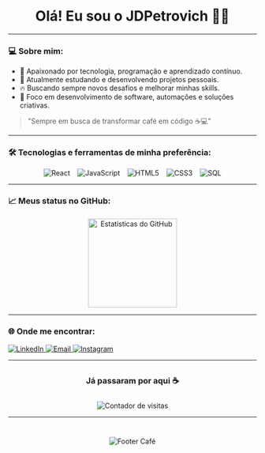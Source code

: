 <h1 align="center">Olá! Eu sou o JDPetrovich 🧠🚀</h1>

---

### 💻 Sobre mim:
- 🎯 Apaixonado por tecnologia, programação e aprendizado contínuo.
- 💼 Atualmente estudando e desenvolvendo projetos pessoais.
- 🔥 Buscando sempre novos desafios e melhorar minhas skills.
- 🎯 Foco em desenvolvimento de software, automações e soluções criativas.
  
> "Sempre em busca de transformar café em código ☕💻"
---

### 🛠️ Tecnologias e ferramentas de minha preferência:

<div align="center" style="display: flex; justify-content: center; gap: 15px; flex-wrap: wrap; margin-top: 10px;">
  <img src="https://img.shields.io/badge/React-20232a?style=for-the-badge&logo=react&logoColor=61DAFB" alt="React" />
  <img src="https://img.shields.io/badge/JavaScript-323330?style=for-the-badge&logo=javascript&logoColor=F7DF1E" alt="JavaScript" />
  <img src="https://img.shields.io/badge/HTML5-E34F26?style=for-the-badge&logo=html5&logoColor=white" alt="HTML5" />
  <img src="https://img.shields.io/badge/CSS3-1572B6?style=for-the-badge&logo=css3&logoColor=white" alt="CSS3" />
  <img src="https://img.shields.io/badge/SQL-003B57?style=for-the-badge&logo=sqlite&logoColor=white" alt="SQL" />
</div>

---

### 📈 Meus status no GitHub:

<div align="center" style="margin-top: 20px;">
  <a href="https://github.com/JDPetrovich" target="_blank" rel="noopener noreferrer">
    <img height="180em" src="https://github-readme-stats.vercel.app/api?username=JDPetrovich&show_icons=true&theme=dark&include_all_commits=true&count_private=true" alt="Estatísticas do GitHub"/>
  </a>
</div>

---

### 🌐 Onde me encontrar:

<p align="left">
  <a href="https://www.linkedin.com/in/joaopetrovich/" target="_blank" rel="noopener noreferrer">
    <img src="https://img.shields.io/badge/-LinkedIn-%230077B5?style=for-the-badge&logo=linkedin&logoColor=white" alt="LinkedIn"/>
  </a>
  <a href="mailto:joaopetrovich9393@gmail.com" target="_blank" rel="noopener noreferrer">
    <img src="https://img.shields.io/badge/-Email-%23333?style=for-the-badge&logo=gmail&logoColor=white" alt="Email"/>
  </a>
  <a href="https://www.instagram.com/jaumdavid_/" target="_blank" rel="noopener noreferrer">
    <img src="https://img.shields.io/badge/-Instagram-%23E4405F?style=for-the-badge&logo=instagram&logoColor=white" alt="Instagram"/>
  </a>
</p>

---

<div align="center" style="margin-top: 30px;">
  <h3><b>Já passaram por aqui ☕</b></h3>
  <img src="https://profile-counter.glitch.me/JDPetrovich/count.svg" alt="Contador de visitas" style="margin-top: 10px;"/>
</div>

---

<div align="center" style="margin-top: 40px;">
  <img src="https://capsule-render.vercel.app/api?type=waving&color=6f4e37&height=100&section=footer" alt="Footer Café" />
</div>
